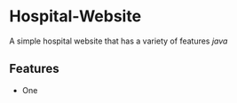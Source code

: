 <!DOCTYPE html>
<html>

<body>
  <h1>Hospital-Website</h1>
  <p>A simple hospital website that has a variety of features <em>java</em></p>

  <h2>Features</h2>
  <ul>
    <li>One</li>
  </ul>

  </body>
  
<html>

